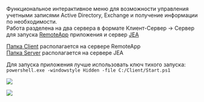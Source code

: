 Функциональное интерактивное меню для возможности управления учетными записями Active Directory, Exchange и получение информации по необходимости.   
Работа разделена на два сервера в формате Клиент-Сервер -> Сервер для запуска [RemoteApp](https://learn.microsoft.com/ru-ru/windows-server/remote/remote-desktop-services/clients/windows) приложения и сервер [JEA](https://learn.microsoft.com/ru-ru/powershell/scripting/learn/remoting/jea/overview?view=powershell-7.3)

[Папка Client](https://github.com/AleksandrMikoshi/PowerShell/tree/main/Manage-Users/Client) располагается на сервере RemoteApp   
[Папка Server](https://github.com/AleksandrMikoshi/PowerShell/tree/main/Manage-Users/Server) располагается на сервере JEA

Для запуска приложения лучше использовать ключ тихого запуска:
```powershell.exe -windowstyle Hidden -file C:/Client/Start.ps1```



![](./project/Interface.png)

![](./project/Interface_2.png)
